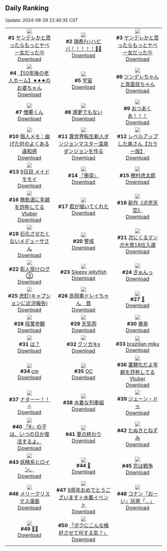 ## Daily Ranking
Update: 2024-08-29 22:40:35 CST

|      |      |      |
| :----: | :----: | :----: |
| ![](https://i.pixiv.re/c/240x480/img-master/img/2024/08/27/00/01/07/121865401_p0_master1200.jpg)<br>**#1** [ヤンデレかと思ったらもっとヤベー女だった⑭](https://www.pixiv.net/artworks/121865401)<br>[Download](https://i.pixiv.re/img-original/img/2024/08/27/00/01/07/121865401_p0.png) | ![](https://i.pixiv.re/c/240x480/img-master/img/2024/08/27/00/00/02/121865194_p0_master1200.jpg)<br>**#2** [瑞希ﾁｬﾝハピバ！！！！！🎂🎉](https://www.pixiv.net/artworks/121865194)<br>[Download](https://i.pixiv.re/img-original/img/2024/08/27/00/00/02/121865194_p0.jpg) | ![](https://i.pixiv.re/c/240x480/img-master/img/2024/08/28/00/01/02/121894114_p0_master1200.jpg)<br>**#3** [ヤンデレかと思ったらもっとヤベー女だった⑮](https://www.pixiv.net/artworks/121894114)<br>[Download](https://i.pixiv.re/img-original/img/2024/08/28/00/01/02/121894114_p0.png) |
| ![](https://i.pixiv.re/c/240x480/img-master/img/2024/08/27/12/00/25/121876723_p0_master1200.jpg)<br>**#4** [【50年後の老人ホーム】⚫︎⚫︎⚫︎のお婆ちゃん](https://www.pixiv.net/artworks/121876723)<br>[Download](https://i.pixiv.re/img-original/img/2024/08/27/12/00/25/121876723_p0.jpg) | ![](https://i.pixiv.re/c/240x480/img-master/img/2024/08/27/00/00/04/121865201_p0_master1200.jpg)<br>**#5** [宇宙](https://www.pixiv.net/artworks/121865201)<br>[Download](https://i.pixiv.re/img-original/img/2024/08/27/00/00/04/121865201_p0.jpg) | ![](https://i.pixiv.re/c/240x480/img-master/img/2024/08/27/23/19/14/121892698_p0_master1200.jpg)<br>**#6** [ツンデレちゃんと真面目ちゃん](https://www.pixiv.net/artworks/121892698)<br>[Download](https://i.pixiv.re/img-original/img/2024/08/27/23/19/14/121892698_p0.jpg) |
| ![](https://i.pixiv.re/c/240x480/img-master/img/2024/08/27/00/15/48/121866095_p0_master1200.jpg)<br>**#7** [憎悪くん](https://www.pixiv.net/artworks/121866095)<br>[Download](https://i.pixiv.re/img-original/img/2024/08/27/00/15/48/121866095_p0.png) | ![](https://i.pixiv.re/c/240x480/img-master/img/2024/08/27/00/00/32/121865321_p0_master1200.jpg)<br>**#8** [満更でもない](https://www.pixiv.net/artworks/121865321)<br>[Download](https://i.pixiv.re/img-original/img/2024/08/27/00/00/32/121865321_p0.jpg) | ![](https://i.pixiv.re/c/240x480/img-master/img/2024/08/28/22/00/02/121918054_p0_master1200.jpg)<br>**#9** [おつあくあ！！！](https://www.pixiv.net/artworks/121918054)<br>[Download](https://i.pixiv.re/img-original/img/2024/08/28/22/00/02/121918054_p0.png) |
| ![](https://i.pixiv.re/c/240x480/img-master/img/2024/08/27/05/30/06/121871702_p0_master1200.jpg)<br>**#10** [個人メモ：曲げた肘のよくある違和感](https://www.pixiv.net/artworks/121871702)<br>[Download](https://i.pixiv.re/img-original/img/2024/08/27/05/30/06/121871702_p0.jpg) | ![](https://i.pixiv.re/c/240x480/img-master/img/2024/08/27/15/03/40/121879702_p0_master1200.jpg)<br>**#11** [異世界転生新人ダンジョンマスター温泉ダンジョンを作る](https://www.pixiv.net/artworks/121879702)<br>[Download](https://i.pixiv.re/img-original/img/2024/08/27/15/03/40/121879702_p0.jpg) | ![](https://i.pixiv.re/c/240x480/img-master/img/2024/08/27/00/04/28/121865672_p0_master1200.jpg)<br>**#12** [レベルアップした奥さん【カラー版】](https://www.pixiv.net/artworks/121865672)<br>[Download](https://i.pixiv.re/img-original/img/2024/08/27/00/04/28/121865672_p0.jpg) |
| ![](https://i.pixiv.re/c/240x480/img-master/img/2024/08/27/00/00/19/121865270_p0_master1200.jpg)<br>**#13** [9日目 メイドモモイ](https://www.pixiv.net/artworks/121865270)<br>[Download](https://i.pixiv.re/img-original/img/2024/08/27/00/00/19/121865270_p0.png) | ![](https://i.pixiv.re/c/240x480/img-master/img/2024/08/27/08/09/01/121873627_p0_master1200.jpg)<br>**#14** [『衝突』](https://www.pixiv.net/artworks/121873627)<br>[Download](https://i.pixiv.re/img-original/img/2024/08/27/08/09/01/121873627_p0.png) | ![](https://i.pixiv.re/c/240x480/img-master/img/2024/08/27/10/59/07/121875733_p0_master1200.jpg)<br>**#15** [穂村虎太郎](https://www.pixiv.net/artworks/121875733)<br>[Download](https://i.pixiv.re/img-original/img/2024/08/27/10/59/07/121875733_p0.png) |
| ![](https://i.pixiv.re/c/240x480/img-master/img/2024/08/27/20/04/02/121886279_p0_master1200.jpg)<br>**#16** [無軌道に年齢を詐称してるVtuber](https://www.pixiv.net/artworks/121886279)<br>[Download](https://i.pixiv.re/img-original/img/2024/08/27/20/04/02/121886279_p0.png) | ![](https://i.pixiv.re/c/240x480/img-master/img/2024/08/28/00/00/13/121893988_p0_master1200.jpg)<br>**#17** [君が描いてくれた](https://www.pixiv.net/artworks/121893988)<br>[Download](https://i.pixiv.re/img-original/img/2024/08/28/00/00/13/121893988_p0.jpg) | ![](https://i.pixiv.re/c/240x480/img-master/img/2024/08/27/00/57/10/121867383_p0_master1200.jpg)<br>**#18** [新作《点亮天空》](https://www.pixiv.net/artworks/121867383)<br>[Download](https://i.pixiv.re/img-original/img/2024/08/27/00/57/10/121867383_p0.jpg) |
| ![](https://i.pixiv.re/c/240x480/img-master/img/2024/08/27/20/03/20/121886260_p0_master1200.jpg)<br>**#19** [石化させたくないメデューサさん](https://www.pixiv.net/artworks/121886260)<br>[Download](https://i.pixiv.re/img-original/img/2024/08/27/20/03/20/121886260_p0.jpg) | ![](https://i.pixiv.re/c/240x480/img-master/img/2024/08/27/20/30/01/121887039_p0_master1200.jpg)<br>**#20** [警戒](https://www.pixiv.net/artworks/121887039)<br>[Download](https://i.pixiv.re/img-original/img/2024/08/27/20/30/01/121887039_p0.jpg) | ![](https://i.pixiv.re/c/240x480/img-master/img/2024/08/28/20/58/49/121915887_p0_master1200.jpg)<br>**#21** [次にくるマンガ大賞18位入選](https://www.pixiv.net/artworks/121915887)<br>[Download](https://i.pixiv.re/img-original/img/2024/08/28/20/58/49/121915887_p0.jpg) |
| ![](https://i.pixiv.re/c/240x480/img-master/img/2024/08/27/22/16/20/121890696_p0_master1200.jpg)<br>**#22** [彰人受けログ③](https://www.pixiv.net/artworks/121890696)<br>[Download](https://i.pixiv.re/img-original/img/2024/08/27/22/16/20/121890696_p0.jpg) | ![](https://i.pixiv.re/c/240x480/img-master/img/2024/08/27/20/22/04/121886801_p0_master1200.jpg)<br>**#23** [Sleepy jellyfish](https://www.pixiv.net/artworks/121886801)<br>[Download](https://i.pixiv.re/img-original/img/2024/08/27/20/22/04/121886801_p0.jpg) | ![](https://i.pixiv.re/c/240x480/img-master/img/2024/08/28/12/15/15/121905197_p0_master1200.jpg)<br>**#24** [ぎゅんっ](https://www.pixiv.net/artworks/121905197)<br>[Download](https://i.pixiv.re/img-original/img/2024/08/28/12/15/15/121905197_p0.png) |
| ![](https://i.pixiv.re/c/240x480/img-master/img/2024/08/27/15/19/30/121879945_p0_master1200.jpg)<br>**#25** [虎釘(キャプションに近況報告)](https://www.pixiv.net/artworks/121879945)<br>[Download](https://i.pixiv.re/img-original/img/2024/08/27/15/19/30/121879945_p0.jpg) | ![](https://i.pixiv.re/c/240x480/img-master/img/2024/08/27/23/32/28/121893113_p0_master1200.jpg)<br>**#26** [高飛車ドレイちゃん　首](https://www.pixiv.net/artworks/121893113)<br>[Download](https://i.pixiv.re/img-original/img/2024/08/27/23/32/28/121893113_p0.png) | ![](https://i.pixiv.re/c/240x480/img-master/img/2024/08/27/00/00/46/121865354_p0_master1200.jpg)<br>**#27** [🧸](https://www.pixiv.net/artworks/121865354)<br>[Download](https://i.pixiv.re/img-original/img/2024/08/27/00/00/46/121865354_p0.png) |
| ![](https://i.pixiv.re/c/240x480/img-master/img/2024/08/27/21/20/14/121888724_p0_master1200.jpg)<br>**#28** [授業参観](https://www.pixiv.net/artworks/121888724)<br>[Download](https://i.pixiv.re/img-original/img/2024/08/27/21/20/14/121888724_p0.png) | ![](https://i.pixiv.re/c/240x480/img-master/img/2024/08/28/00/16/02/121894768_p0_master1200.jpg)<br>**#29** [天気雨](https://www.pixiv.net/artworks/121894768)<br>[Download](https://i.pixiv.re/img-original/img/2024/08/28/00/16/02/121894768_p0.jpg) | ![](https://i.pixiv.re/c/240x480/img-master/img/2024/08/27/12/00/08/121876672_p0_master1200.jpg)<br>**#30** [黄泉](https://www.pixiv.net/artworks/121876672)<br>[Download](https://i.pixiv.re/img-original/img/2024/08/27/12/00/08/121876672_p0.jpg) |
| ![](https://i.pixiv.re/c/240x480/img-master/img/2024/08/28/09/21/45/121902508_p0_master1200.jpg)<br>**#31** [は？](https://www.pixiv.net/artworks/121902508)<br>[Download](https://i.pixiv.re/img-original/img/2024/08/28/09/21/45/121902508_p0.jpg) | ![](https://i.pixiv.re/c/240x480/img-master/img/2024/08/28/00/00/42/121894064_p0_master1200.jpg)<br>**#32** [クソガキs](https://www.pixiv.net/artworks/121894064)<br>[Download](https://i.pixiv.re/img-original/img/2024/08/28/00/00/42/121894064_p0.jpg) | ![](https://i.pixiv.re/c/240x480/img-master/img/2024/08/27/02/29/57/121869402_p0_master1200.jpg)<br>**#33** [brazilian miku](https://www.pixiv.net/artworks/121869402)<br>[Download](https://i.pixiv.re/img-original/img/2024/08/27/02/29/57/121869402_p0.png) |
| ![](https://i.pixiv.re/c/240x480/img-master/img/2024/08/27/21/13/50/121888514_p0_master1200.jpg)<br>**#34** [cm](https://www.pixiv.net/artworks/121888514)<br>[Download](https://i.pixiv.re/img-original/img/2024/08/27/21/13/50/121888514_p0.png) | ![](https://i.pixiv.re/c/240x480/img-master/img/2024/08/27/00/00/24/121865289_p0_master1200.jpg)<br>**#35** [OC](https://www.pixiv.net/artworks/121865289)<br>[Download](https://i.pixiv.re/img-original/img/2024/08/27/00/00/24/121865289_p0.png) | ![](https://i.pixiv.re/c/240x480/img-master/img/2024/08/28/21/15/26/121916487_p0_master1200.jpg)<br>**#36** [書籍化だよ年齢を詐称してるVtuber](https://www.pixiv.net/artworks/121916487)<br>[Download](https://i.pixiv.re/img-original/img/2024/08/28/21/15/26/121916487_p0.png) |
| ![](https://i.pixiv.re/c/240x480/img-master/img/2024/08/28/19/30/30/121913405_p0_master1200.jpg)<br>**#37** [ナターー！！🔥](https://www.pixiv.net/artworks/121913405)<br>[Download](https://i.pixiv.re/img-original/img/2024/08/28/19/30/30/121913405_p0.png) | ![](https://i.pixiv.re/c/240x480/img-master/img/2024/08/27/20/32/35/121887123_p0_master1200.jpg)<br>**#38** [水着な列車組](https://www.pixiv.net/artworks/121887123)<br>[Download](https://i.pixiv.re/img-original/img/2024/08/27/20/32/35/121887123_p0.jpg) | ![](https://i.pixiv.re/c/240x480/img-master/img/2024/08/27/00/21/28/121866265_p0_master1200.jpg)<br>**#39** [ジェーン・ドゥ](https://www.pixiv.net/artworks/121866265)<br>[Download](https://i.pixiv.re/img-original/img/2024/08/27/00/21/28/121866265_p0.jpg) |
| ![](https://i.pixiv.re/c/240x480/img-master/img/2024/08/28/23/03/59/121920408_p0_master1200.jpg)<br>**#40** [「R」の子は、いつの日か復活するよ。](https://www.pixiv.net/artworks/121920408)<br>[Download](https://i.pixiv.re/img-original/img/2024/08/28/23/03/59/121920408_p0.jpg) | ![](https://i.pixiv.re/c/240x480/img-master/img/2024/08/27/01/15/22/121867883_p0_master1200.jpg)<br>**#41** [夏の終わり](https://www.pixiv.net/artworks/121867883)<br>[Download](https://i.pixiv.re/img-original/img/2024/08/27/01/15/22/121867883_p0.jpg) | ![](https://i.pixiv.re/c/240x480/img-master/img/2024/08/27/12/15/16/121876978_p0_master1200.jpg)<br>**#42** [たぬきとねずみ](https://www.pixiv.net/artworks/121876978)<br>[Download](https://i.pixiv.re/img-original/img/2024/08/27/12/15/16/121876978_p0.png) |
| ![](https://i.pixiv.re/c/240x480/img-master/img/2024/08/28/07/51/47/121901349_p0_master1200.jpg)<br>**#43** [妖精系ヒロイン。](https://www.pixiv.net/artworks/121901349)<br>[Download](https://i.pixiv.re/img-original/img/2024/08/28/07/51/47/121901349_p0.jpg) | ![](https://i.pixiv.re/c/240x480/img-master/img/2024/08/27/00/00/38/121865335_p0_master1200.jpg)<br>**#44** [🐍](https://www.pixiv.net/artworks/121865335)<br>[Download](https://i.pixiv.re/img-original/img/2024/08/27/00/00/38/121865335_p0.jpg) | ![](https://i.pixiv.re/c/240x480/img-master/img/2024/08/28/00/30/02/121895219_p0_master1200.jpg)<br>**#45** [恋は戦争](https://www.pixiv.net/artworks/121895219)<br>[Download](https://i.pixiv.re/img-original/img/2024/08/28/00/30/02/121895219_p0.jpg) |
| ![](https://i.pixiv.re/c/240x480/img-master/img/2024/08/27/22/00/57/121890148_p0_master1200.jpg)<br>**#46** [メリークリスマス漫画](https://www.pixiv.net/artworks/121890148)<br>[Download](https://i.pixiv.re/img-original/img/2024/08/27/22/00/57/121890148_p0.jpg) | ![](https://i.pixiv.re/c/240x480/img-master/img/2024/08/28/00/00/29/121894027_p0_master1200.jpg)<br>**#47** [9周年おめでとうございます＋水着イベント](https://www.pixiv.net/artworks/121894027)<br>[Download](https://i.pixiv.re/img-original/img/2024/08/28/00/00/29/121894027_p0.jpg) | ![](https://i.pixiv.re/c/240x480/img-master/img/2024/08/27/18/34/43/121883879_p0_master1200.jpg)<br>**#48** [コナン「おーい」灰原「…」](https://www.pixiv.net/artworks/121883879)<br>[Download](https://i.pixiv.re/img-original/img/2024/08/27/18/34/43/121883879_p0.jpg) |
| ![](https://i.pixiv.re/c/240x480/img-master/img/2024/08/27/06/11/13/121872170_p0_master1200.jpg)<br>**#49** [🌙🌟](https://www.pixiv.net/artworks/121872170)<br>[Download](https://i.pixiv.re/img-original/img/2024/08/27/06/11/13/121872170_p0.png) | ![](https://i.pixiv.re/c/240x480/img-master/img/2024/08/27/00/39/36/121866883_p0_master1200.jpg)<br>**#50** [「ボクにこんな格好させて何する気？」](https://www.pixiv.net/artworks/121866883)<br>[Download](https://i.pixiv.re/img-original/img/2024/08/27/00/39/36/121866883_p0.jpg) |
|      |
